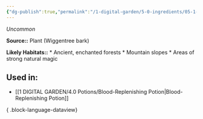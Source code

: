 ```yaml
---
{"dg-publish":true,"permalink":"/1-digital-garden/5-0-ingredients/05-1-plants/bundle-of-wiggentree-bark/","tags":["ingredient","uncommon"]}
---
```


*Uncommon*

**Source::** Plant (Wiggentree bark)

**Likely Habitats::** * Ancient, enchanted forests * Mountain slopes * Areas of strong natural magic

## Used in:

- [[1 DIGITAL GARDEN/4.0 Potions/Blood-Replenishing Potion\|Blood-Replenishing Potion]]

{ .block-language-dataview}

